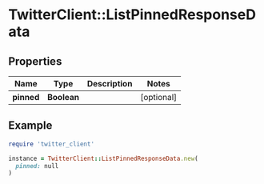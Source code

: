 # TwitterClient::ListPinnedResponseData

## Properties

| Name | Type | Description | Notes |
| ---- | ---- | ----------- | ----- |
| **pinned** | **Boolean** |  | [optional] |

## Example

```ruby
require 'twitter_client'

instance = TwitterClient::ListPinnedResponseData.new(
  pinned: null
)
```

